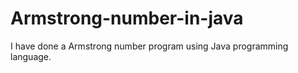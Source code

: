 # Armstrong-number-in-java
I have done a Armstrong number program using  Java programming language.
